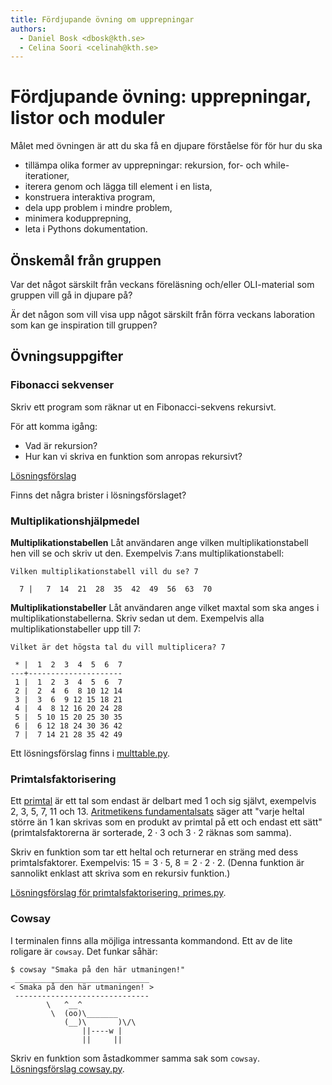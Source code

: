 ```yaml
---
title: Fördjupande övning om upprepningar
authors:
  - Daniel Bosk <dbosk@kth.se>
  - Celina Soori <celinah@kth.se>
---
```

# Fördjupande övning: upprepningar, listor och moduler

Målet med övningen är att du ska få en djupare förståelse för för hur du ska

  - tillämpa olika former av upprepningar: rekursion, for- och
    while-iterationer,
  - iterera genom och lägga till element i en lista,
  - konstruera interaktiva program,
  - dela upp problem i mindre problem,
  - minimera kodupprepning,
  - leta i Pythons dokumentation.


## Önskemål från gruppen

Var det något särskilt från veckans föreläsning och/eller OLI-material som gruppen vill gå in djupare på?

Är det någon som vill visa upp något särskilt från förra veckans laboration som kan ge inspiration till gruppen?

## Övningsuppgifter

### Fibonacci sekvenser

Skriv ett program som räknar ut en Fibonacci-sekvens rekursivt.

För att komma igång:
- Vad är rekursion?
- Hur kan vi skriva en funktion som anropas rekursivt?

[Lösningsförslag](https://github.com/dbosk/intropy/blob/master/modules/iterations/tutorial/fib.py)

Finns det några brister i lösningsförslaget?

### Multiplikationshjälpmedel

**Multiplikationstabellen** Låt användaren ange vilken multiplikationstabell
hen vill se och skriv ut den. Exempelvis 7:ans multiplikationstabell:
```
Vilken multiplikationstabell vill du se? 7

  7 |   7  14  21  28  35  42  49  56  63  70
```

**Multiplikationstabeller** Låt användaren ange vilket maxtal som ska anges i
multiplikationstabellerna. Skriv sedan ut dem. Exempelvis alla
multiplikationstabeller upp till 7:
```
Vilket är det högsta tal du vill multiplicera? 7

 * |  1  2  3  4  5  6  7
---+---------------------
 1 |  1  2  3  4  5  6  7
 2 |  2  4  6  8 10 12 14
 3 |  3  6  9 12 15 18 21
 4 |  4  8 12 16 20 24 28
 5 |  5 10 15 20 25 30 35
 6 |  6 12 18 24 30 36 42
 7 |  7 14 21 28 35 42 49
```

Ett lösningsförslag finns i [multtable.py][multtable].

[multtable]: https://github.com/dbosk/intropy/blob/master/modules/iterations/tutorial/multtable.py


### Primtalsfaktorisering

Ett [primtal][primtal] är ett tal som endast är delbart med 1 och sig självt,
exempelvis 2, 3, 5, 7, 11 och 13. [Aritmetikens fundamentalsats][aritfund]
säger att "varje heltal större än 1 kan skrivas som en produkt av primtal på
ett och endast ett sätt" (primtalsfaktorerna är sorterade, $2\cdot 3$ och
$3\cdot 2$ räknas som samma).

Skriv en funktion som tar ett heltal och returnerar en sträng med dess
primtalsfaktorer. Exempelvis: $15 = 3\cdot 5$, $8 = 2\cdot 2\cdot 2$. (Denna
funktion är sannolikt enklast att skriva som en rekursiv funktion.)

[Lösningsförslag för primtalsfaktorisering, primes.py][primes].

[primtal]: https://sv.wikipedia.org/wiki/Primtal
[aritfund]: https://sv.wikipedia.org/wiki/Aritmetikens_fundamentalsats
[primes]: https://github.com/dbosk/intropy/blob/master/modules/iterations/tutorial/primes.py


### Cowsay

I terminalen finns alla möjliga intressanta kommandond. Ett av de lite roligare
är `cowsay`. Det funkar såhär:
```
$ cowsay "Smaka på den här utmaningen!"
 ______________________________
< Smaka på den här utmaningen! >
 ------------------------------
        \   ^__^
         \  (oo)\_______
            (__)\       )\/\
                ||----w |
                ||     ||
```
Skriv en funktion som åstadkommer samma sak som `cowsay`. [Lösningsförslag cowsay.py][cowsay].

[cowsay]: https://github.com/dbosk/intropy/blob/master/modules/iterations/tutorial/cowsay.py
